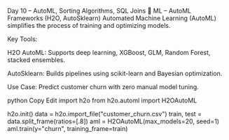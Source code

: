 Day 10 – AutoML, Sorting Algorithms, SQL Joins
📌 ML – AutoML Frameworks (H2O, AutoSklearn)
Automated Machine Learning (AutoML) simplifies the process of training and optimizing models.

Key Tools:

H2O AutoML: Supports deep learning, XGBoost, GLM, Random Forest, stacked ensembles.

AutoSklearn: Builds pipelines using scikit-learn and Bayesian optimization.

Use Case: Predict customer churn with zero manual model tuning.

python
Copy
Edit
import h2o
from h2o.automl import H2OAutoML

h2o.init()
data = h2o.import_file("customer_churn.csv")
train, test = data.split_frame(ratios=[.8])
aml = H2OAutoML(max_models=20, seed=1)
aml.train(y="churn", training_frame=train)
